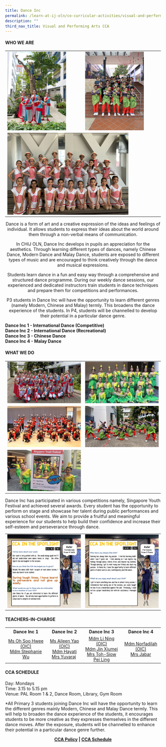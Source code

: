 ```yaml
---
title: Dance Inc
permalink: /learn-at-ij-oln/co-curricular-activities/visual-and-performing-arts/dance-inc/
description: ""
third_nav_title: Visual and Performing Arts CCA
---
```

<h4><strong>WHO WE ARE</strong></h4>
<table>
	<tbody>
		<tr>
		<td><img style="width: 80%;" src="/images/CCA/Danceheader1.jpeg"></td>
		<td><img style="width: 80%;" src="/images/CCA/Danceheader3.jpg"></td>
		</tr>
		<tr>
		<td colspan=2><img style="width: 80%;" src="/images/CCA/Danceheader2.jpg"></td>
		</tr>
	</tbody>
</table>

<p style="text-align: center;">Dance is a form of art and a creative expression of the ideas and feelings of individual. It allows students to express their ideas about the world around them through a non-verbal means of communication.</p>
<p style="text-align: center;">In CHIJ OLN, Dance Inc develops in pupils an appreciation for the aesthetics. Through learning different types of dances, namely Chinese Dance, Modern Dance and Malay Dance, students are exposed to different types of music and are encouraged to think creatively through the dance and musical expressions. </p>
<p style="text-align: center;">Students learn dance in a fun and easy way through a comprehensive and structured dance programme. During our weekly dance sessions, our experienced and dedicated instructors train students in dance techniques and prepare them for competitions and performances.</p>
	
<p style="text-align: center;">P3 students in Dance Inc will have the opportunity to learn different genres (namely Modern, Chinese and Malay) termly. This broadens the dance experience of the students. In P4, students will be channelled to develop their potential in a particular dance genre.</p>

<p><strong> Dance Inc 1 - International Dance (Competitive)<br /></strong><strong>Dance Inc 2 - International Dance (Recreational)<br /></strong><strong>Dance Inc 3 - Chinese Dance<br /></strong>
	<strong>Dance Inc 4 - Malay Dance</strong></p>
	
<h4><strong>WHAT WE DO</strong></h4>
<table style="border-collapse: collapse; width: 100%;" border="0">
<tbody>
<tr>
<td style="width: 50%;"><img src="/images/CCA/DanceWWD1.jpg"></td>
<td style="width: 50%;"><img src="/images/di3.jpg"></td>
</tr>
<tr>
<td style="width: 50%;"><img src="/images/di4.jpg"></td>
<td style="width: 50%;"><img src="/images/CCA/DanceWWD3.jpg"></td>
</tr>
<tr>
<td style="width: 50%;"><img src="/images/di6.jpg"></td>
<td style="width: 50%;">&nbsp;</td>
</tr>
</tbody>
</table>
<p>Dance Inc has participated in various competitions namely, Singapore Youth Festival and achieved several awards. Every student has the opportunity to perform on stage and showcase her talent during public performances and various school events. We aim to provide a fruitful and meaningful experience for our students to help build their confidence and increase their self-esteem and perseverance through dance.</p>

<table>
<tbody>
<tr>
<td><img src="/images/CCA/DanceSpotlight1.jpg"></td>
<td><img src="/images/CCA/DanceSpotlight2.jpg"></td>
</tr>
</tbody>
</table>
<h4><strong>TEACHERS-IN-CHARGE</strong></h4>
<table>
<tbody>
<tr>
<th style="text-align: center;">Dance Inc 1</th>
<th style="text-align: center;">Dance Inc 2</th>
<th style="text-align: center;">Dance Inc 3</th>
<th style="text-align: center;">Dance Inc 4</th>
</tr>
<tr>
<td style="text-align: center;">
<div><a href="mailto:oh_soo_hwee@moe.edu.sg" target="">Ms Oh Soo Hwee (OIC)</a></div>
<div><a href="mailto:wu_li_chuang_stephanie@moe.edu.sg" target="">Mdm Stephanie Wu</a></div>
</td>
<td style="text-align: center;">
<div><a href="mailto:aileen_yap_hui_ling@moe.edu.sg" target="">Ms Aileen Yap (OIC)</a></div>
<div><a href="mailto:noor_hayati_yusof@moe.edu.sg" target="">Mdm Hayati</a><br/><a href="mailto:yuvaraj_thenmozhi@moe.edu.sg" target="">Mrs Yuvaraj</a>&nbsp;</div>
</td>
<td style="text-align: center;">
<div><a href="mailto:li_ning@moe.edu.sg" target="">Mdm Li Ning (OIC)</a></div>
<div><a href="mailto:jin_xiumei@moe.edu.sg" target="">Mdm Jin Xiumei</a></div>
<div><a href="mailto:siow_pei_ling@moe.edu.sg" target="">Mrs Toh-Siow Pei Ling</a></div>
</td>
<td style="text-align: center;">
<div><a href="mailto:norfadilah_sufke@moe.edu.sg" target="">Mdm Norfadilah (OIC)</a></div>
<div><a href="mailto:sangeetha_m_suppiah@moe.edu.sg" target="">Mrs Jabar</a></div>
</td>
</tr>
</tbody>
</table>
<h4><strong>CCA SCHEDULE</strong></h4>
<p>Day: Mondays<br />Time: 3.15 to 5.15 pm<br />Venue: PAL Room 1 &amp; 2, Dance Room, Library, Gym Room</p>
<p>*All Primary 3 students joining Dance Inc will have the opportunity to learn the different genres mainly Modern, Chinese and Malay Dance termly. This will help to broaden the dance experience of the students, it encourages students to be more creative as they expresses themselves in the different dance moves. After the exposure, students will be channelled to enhance their potential in a particular dance genre further.</p>
<p style="text-align: center;"><strong><a href="/learn-at-ij-oln/co-curricular-activities/cca-policy" target="_blank" rel="noopener">CCA Policy</a> | <a href="/learn-at-ij-oln/co-curricular-activities/cca-schedule" target="_blank" rel="noopener">CCA Schedule</a></strong></p>
